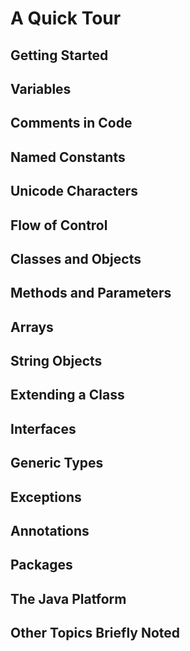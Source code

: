 # A Quick Tour
## Getting Started
## Variables
## Comments in Code
## Named Constants
## Unicode Characters
## Flow of Control
## Classes and Objects
## Methods and Parameters
## Arrays
## String Objects
## Extending a Class
## Interfaces
## Generic Types
## Exceptions
## Annotations
## Packages
## The Java Platform
## Other Topics Briefly Noted
